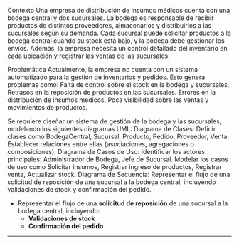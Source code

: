Contexto
Una empresa de distribución de insumos médicos cuenta con una bodega central y dos sucursales. La bodega es responsable de recibir productos de distintos proveedores, almacenarlos y distribuirlos a las sucursales según su demanda.
Cada sucursal puede solicitar productos a la bodega central cuando su stock está bajo, y la bodega debe gestionar los envíos. Además, la empresa necesita un control detallado del inventario en cada ubicación y registrar las ventas de las sucursales.


Problemática
Actualmente, la empresa no cuenta con un sistema automatizado para la gestión de inventarios y pedidos. Esto genera problemas como:
Falta de control sobre el stock en la bodega y sucursales.
Retrasos en la reposición de productos en las sucursales.
Errores en la distribución de insumos médicos.
Poca visibilidad sobre las ventas y movimientos de productos.


Se requiere diseñar un sistema de gestión de la bodega y las sucursales, modelando los siguientes diagramas UML:
Diagrama de Clases:
Definir clases como BodegaCentral, Sucursal, Producto, Pedido, Proveedor, Venta.
Establecer relaciones entre ellas (asociaciones, agregaciones o composiciones).
Diagrama de Casos de Uso:
Identificar los actores principales: Administrador de Bodega, Jefe de Sucursal.
Modelar los casos de uso como Solicitar insumos, Registrar ingreso de productos, Registrar venta, Actualizar stock.
Diagrama de Secuencia:
Representar el flujo de una solicitud de reposición de una sucursal a la bodega central, incluyendo validaciones de stock y confirmación del pedido.
- Representar el flujo de una **solicitud de reposición** de una sucursal a la bodega central, incluyendo:  
  - **Validaciones de stock**  
  - **Confirmación del pedido**  

---


